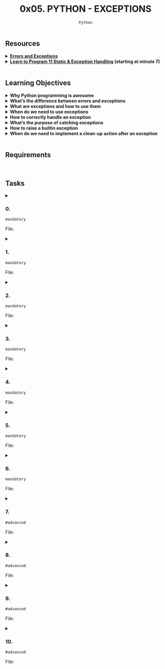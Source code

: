 <h1 align="center"><b>0x05. PYTHON - EXCEPTIONS</b></h1>
<div align="center"><code>Python</code></div>

<!-- <br>

## Background Context -->


<!-- <br>
<hr>
<h3><a href=>Notes</a></h3>
<hr> -->

<br>

## Resources
<details>
<summary><b><a href="https://docs.python.org/3/tutorial/errors.html">Errors and Exceptions</a></b></summary><br>


<br><p align="center">※※※※※※※※※※※※</p><br>
</details>


<details>
<summary><b><a href="https://www.youtube.com/watch?v=7vbgD-3s-w4">Learn to Program 11 Static & Exception Handling</a> (starting at minute 7)</b></summary><br>


<br><p align="center">※※※※※※※※※※※※</p><br>
</details>


<!-- <br>

**man or help:**
- `` -->

<br>

## Learning Objectives
<details>
<summary><b><a href=" "> </a>Why Python programming is awesome</b></summary><br>


<br><p align="center">※※※※※※※※※※※※</p><br>
</details>


<details>
<summary><b><a href=" "> </a>What’s the difference between errors and exceptions</b></summary><br>

In Python, both errors and exceptions are types of issues that can occur during program execution, but they serve different purposes and are handled in distinct ways.

1. **Errors:**
Errors are issues that prevent the program from running successfully. They are generally more severe and occur when there is a problem that Python cannot recover from. Errors are typically detected during the program's compilation phase (before execution) and can include things like syntax errors or import errors.

   For example, if you have a syntax error like a missing parenthesis or an undefined variable, Python will raise an error and your program won't run at all.

2. **Exceptions:**
Exceptions are issues that occur during the execution of a program and can disrupt the normal flow of the program. They are usually caused by external factors or unexpected conditions that the programmer might not have anticipated. Python provides a mechanism to handle exceptions gracefully, allowing you to catch them and take appropriate action rather than letting the program crash.

   Exceptions can be caused by various reasons such as dividing by zero, attempting to access an index that doesn't exist in a list, or opening a file that doesn't exist. When an exception occurs, Python raises an exception object, and you can catch and handle it using `try` and `except` blocks.

Here's an example that demonstrates the difference between errors and exceptions in Python:

```python
# Error - Syntax error
print("Hello World"

try:
    # Exception - Division by zero
    result = 10 / 0
except ZeroDivisionError:
    print("Cannot divide by zero.")
```

In this example, the syntax error (`print("Hello World"`) is an error that prevents the program from running, while the division by zero (`10 / 0`) is an exception that can be caught and handled using an exception handler.

**To sum up, errors are issues detected during the program's compilation phase that prevent it from running, while exceptions are issues that occur during runtime and can be caught and managed using exception handling mechanisms.**

<br>
<br>
<p align="center">***********</p>

> **What's the difference between Compilation time and Runtime:**<br>
   ***Compilation Time***: *This is the phase where the source code is translated into machine-readable code and checked for syntax errors. It is a preparatory step before the program can be executed.*<br>
   ***Runtime***: *This is the phase where the compiled code is actually executed by the computer's processor. It involves processing data, performing calculations, and carrying out the tasks defined by the program.*

<br><p align="center">※※※※※※※※※※※※</p><br>
</details>


<details>
<summary><b><a href=" "> </a>What are exceptions and how to use them</b></summary><br>

Exceptions in Python are a way of handling and managing runtime errors or exceptional conditions that can arise during the execution of a program. Instead of letting the program crash when an error occurs, you can use exception handling to gracefully handle these errors and continue the program's execution. This prevents abrupt termination and allows you to provide meaningful feedback to users or take specific actions to recover from the error.

In Python, exceptions are represented by classes, and each type of exception corresponds to a specific class. For example, the built-in `ZeroDivisionError` class represents an exception that occurs when you attempt to divide by zero. When an exception is raised, Python generates an exception object containing information about the error, such as its type and a description.

The basic structure for handling exceptions in Python is the `try` and `except` block:

```python
try:
    # Code that might raise an exception
    result = 10 / 0  # This will raise a ZeroDivisionError
except ZeroDivisionError:
    # Code to handle the exception
    print("Cannot divide by zero.")
```

In this example, the code inside the `try` block attempts to divide `10` by `0`, which raises a `ZeroDivisionError` exception. The program then jumps to the corresponding `except` block, where you can provide instructions on how to handle the exception. In this case, the message "Cannot divide by zero." will be printed.

You can also catch multiple types of exceptions by using multiple `except` blocks or a single `except` block with multiple exception types:

```python
try:
    # Code that might raise exceptions
    value = int("not_an_integer")  # This will raise a ValueError
except ZeroDivisionError:
    print("Cannot divide by zero.")
except ValueError:
    print("Invalid integer value.")
```

If you want to catch all exceptions (not recommended in most cases), you can use a more general `except` block without specifying the exception type:

```python
try:
    # Code that might raise exceptions
    result = 10 / 0  # This will raise a ZeroDivisionError
except:
    print("An exception occurred.")
```

In addition to `try` and `except`, you can use other clauses with exception handling:

- `else`: Code in the `else` block is executed if no exceptions are raised in the `try` block.
- `finally`: Code in the `finally` block is always executed, regardless of whether an exception was raised. It's often used for cleanup tasks like closing files or releasing resources.

```python
try:
    # Code that might raise an exception
    value = 10 / 2
except ZeroDivisionError:
    print("Cannot divide by zero.")
else:
    print("Result:", value)
finally:
    print("Done.")
```

By using exception handling, you can make your Python programs more robust and user-friendly by gracefully handling errors and ensuring that your program can recover from unexpected situations.

<br><p align="center">※※※※※※※※※※※※</p><br>
</details>


<details>
<summary><b><a href=" "> </a>When do we need to use exceptions</b></summary><br>

You should use exceptions in Python whenever you want to handle runtime errors or exceptional situations in a controlled and graceful manner. Exceptions are particularly useful when you want to prevent your program from crashing due to unexpected errors and provide meaningful feedback to users or take specific actions to recover from the errors.

Here are some scenarios where you might want to use exceptions along with code examples:

1. **Input Validation:**<br>
   When you're accepting user input, it's a good practice to validate the input and handle invalid cases using exceptions. For example, when converting user input to an integer:

   ```python
   try:
       user_input = input("Enter an integer: ")
       value = int(user_input)
   except ValueError:
       print("Invalid input. Please enter a valid integer.")
   ```

2. **File Operations:**<br>
   When working with files, exceptions can help you handle cases where the file doesn't exist or there are issues during reading/writing:

   ```python
   try:
       with open("myfile.txt", "r") as file:
           content = file.read()
   except FileNotFoundError:
       print("File not found.")
   except IOError:
       print("An error occurred while reading the file.")
   ```

3. **Networking:**<br>
   When dealing with network-related operations, like making HTTP requests, exceptions can handle connectivity issues:

   ```python
   import requests

   try:
       response = requests.get("https://example.com")
       response.raise_for_status()  # Raises an exception for HTTP errors
   except requests.exceptions.RequestException:
       print("Error occurred while making the request.")
   ```

4. **Arithmetic Operations:**<br>
   Handle cases where mathematical operations might result in exceptions, like division by zero:

   ```python
   try:
       result = 10 / 0
   except ZeroDivisionError:
       print("Cannot divide by zero.")
   ```

5. **Custom Exceptions:**<br>
   You can create your own custom exceptions to handle specific situations in your code:

   ```python
   class CustomError(Exception):
       pass

   try:
       if some_condition:
           raise CustomError("Custom error message")
   except CustomError as ce:
       print("Caught custom error:", ce)
   ```

6. **Resource Management:**<br>
   When working with external resources (like databases or external services), exceptions can ensure proper resource cleanup:

   ```python
   try:
       db_connection = connect_to_database()
       # Code that uses the database connection
   except DatabaseError:
       print("An error occurred while accessing the database.")
   finally:
       db_connection.close()  # Ensures the connection is closed even if an error occurs
   ```

In general, use exceptions when you expect that certain operations might fail due to unforeseen circumstances, and you want to handle these situations without causing your program to crash. It's important to provide informative error messages to users and to log detailed error information for debugging purposes.

<br><p align="center">※※※※※※※※※※※※</p><br>
</details>


<details>
<summary><b><a href=" "> </a>How to correctly handle an exception</b></summary><br>

Handling exceptions in Python involves using `try` and `except` blocks to manage potential errors in your code. Here's a step-by-step guide on how to correctly handle an exception:

1. **Identify the Risky Code:**
   Determine which part of your code might raise an exception. This is the code you'll place inside the `try` block.

2. **Wrap the Risky Code in a `try` Block:**
   Enclose the potentially problematic code within a `try` block. If an exception occurs within this block, the program will jump to the corresponding `except` block.

3. **Specify the Exception Type:**
   After the `try` block, add one or more `except` blocks. Each `except` block should specify the type of exception it can handle. You can catch multiple exception types by using multiple `except` blocks or a single `except` block with multiple exception types.

4. **Handle the Exception:**
   Inside the `except` block, write code to handle the exception. This could involve displaying an error message, logging the issue, attempting an alternative action, or any other appropriate response.

5. **Optionally Include an `else` Block:**
   If you have code that should run only if no exception occurs, place it inside an `else` block after all the `except` blocks.

6. **Optionally Include a `finally` Block:**
   If you have code that should always run, regardless of whether an exception occurred or not, place it inside a `finally` block.

Here's an example demonstrating the correct handling of an exception:

```python
try:
    dividend = int(input("Enter a number to divide: "))
    divisor = int(input("Enter a divisor: "))
    result = dividend / divisor
except ZeroDivisionError:
    print("Cannot divide by zero.")
except ValueError:
    print("Please enter valid numbers.")
else:
    print("Result:", result)
finally:
    print("Division operation completed.")
```

In this example:
- The `try` block contains code that may raise exceptions (division by zero or invalid input).
- There are two `except` blocks to handle the `ZeroDivisionError` and `ValueError` exceptions separately.
- The `else` block prints the result if no exception occurs.
- The `finally` block ensures that the final message is displayed, regardless of exceptions.

When handling exceptions, it's important to provide meaningful error messages and take appropriate actions to prevent program crashes and to guide users through troubleshooting.

<br><p align="center">※※※※※※※※※※※※</p><br>
</details>


<details>
<summary><b><a href=" "> </a>What’s the purpose of catching exceptions</b></summary><br>

Catching exceptions serves several important purposes in programming:

1. **Error Handling and Recovery:** Catching exceptions allows you to handle unexpected errors or exceptional conditions gracefully without crashing the entire program. Instead of letting an error propagate and disrupt the program's execution, you can provide alternative behavior or take corrective actions to recover from the error. This is crucial for maintaining the stability and reliability of your application.

2. **User-Friendly Feedback:** When exceptions occur, users are often presented with cryptic error messages that they may not understand. By catching exceptions and providing meaningful error messages or instructions, you can improve the user experience and help users understand what went wrong and how to proceed.

3. **Program Robustness:** Exception handling helps make your program more robust by allowing it to handle unexpected situations and errors that might occur during runtime. This prevents your program from abruptly crashing and helps it continue functioning in the presence of errors.

4. **Logging and Debugging:** When you catch and handle exceptions, you can log information about the exception, including its type, message, and potentially the stack trace. This information is valuable for diagnosing and debugging issues in your application, as it provides insight into what caused the error and where it occurred.

5. **Resource Cleanup:** Exception handling can be used to ensure that resources, such as files, network connections, or database connections, are properly closed or released, even if an error occurs. The `finally` block is often used for this purpose to guarantee cleanup operations.

6. **Control Flow:** By catching exceptions, you can control the flow of your program in response to different conditions. For instance, you might want to retry an operation if it fails due to a temporary network issue or proceed with an alternative strategy if a specific exception occurs.

7. **Security:** Handling exceptions can help protect sensitive information from leaking in error messages. By catching and handling exceptions appropriately, you can prevent exposing details that could potentially be exploited by malicious users.

8. **Third-Party Libraries:** When using third-party libraries, you might encounter exceptions specific to those libraries. Catching these exceptions allows you to handle library-specific issues and continue your application's execution without being disrupted by external errors.

Overall, catching exceptions enables you to write more reliable and user-friendly software by managing errors, maintaining control over the program's execution, and enhancing the overall user experience.

<br><p align="center">※※※※※※※※※※※※</p><br>
</details>


<details>
<summary><b><a href=" "> </a>How to raise a builtin exception</b></summary><br>


<br><p align="center">※※※※※※※※※※※※</p><br>
</details>


<details>
<summary><b><a href=" "> </a>When do we need to implement a clean-up action after an exception</b></summary><br>


<br><p align="center">※※※※※※※※※※※※</p><br>
</details>


<br>

## Requirements
<!-- Add your requirements here -->

<!-- <br>

## More Info -->

<br>

## Tasks
<details>
<summary>

### 0. 
`mandatory`

File: []()
</summary>


</details>

<details>
<summary>

### 1. 
`mandatory`

File: []()
</summary>


</details>

<details>
<summary>

### 2. 
`mandatory`

File: []()
</summary>


</details>

<details>
<summary>

### 3. 
`mandatory`

File: []()
</summary>


</details>

<details>
<summary>

### 4. 
`mandatory`

File: []()
</summary>


</details>

<details>
<summary>

### 5. 
`mandatory`

File: []()
</summary>


</details>

<details>
<summary>

### 6. 
`mandatory`

File: []()
</summary>


</details>

<details>
<summary>

### 7. 
`#advanced`

File: []()
</summary>


</details>

<details>
<summary>

### 8. 
`#advanced`

File: []()
</summary>


</details>

<details>
<summary>

### 9. 
`#advanced`

File: []()
</summary>


</details>

<details>
<summary>

### 10. 
`#advanced`

File: []()
</summary>


</details>

